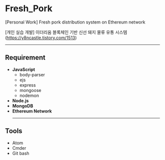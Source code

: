 # Fresh_Pork
[Personal Work] Fresh pork distribution system on Ethereum network

[개인 실습 개발] 이더리움 블록체인 기반 신선 돼지 물류 유통 시스템 (https://y8ncastle.tistory.com/1513)
   ***   
## Requirement   

- **JavaScript**   
	- body-parser   
	- ejs   
	- express   
	- mongoose   
	- nodemon   
- **Node.js**   
- **MongoDB**   
- **Ethereum Network**   
   ***   
## Tools   

- Atom   
- Cmder   
- Git bash